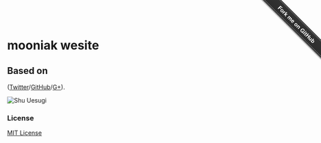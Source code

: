 # mooniak wesite

## Based on
([Twitter](http://twitter.com/chibicode)/[GitHub](http://github.com/chibicode)/[G+](https://plus.google.com/110325199858284431541?rel=author)).

![Shu Uesugi](http://www.gravatar.com/avatar/b868d84bbe2ed30ec45c9253e1c1cefe.jpg?s=200)

### License

[MIT License](http://chibicode.mit-license.org/)

<div class="github-fork-ribbon-wrapper right fixed" style="width: 150px;height: 150px;position: fixed;overflow: hidden;top: 0;z-index: 9999;pointer-events: none;right: 0;"><div class="github-fork-ribbon" style="position: absolute;padding: 2px 0;background-color: #333;background-image: linear-gradient(to bottom, rgba(0, 0, 0, 0), rgba(0, 0, 0, 0.15));-webkit-box-shadow: 0 2px 3px 0 rgba(0, 0, 0, 0.5);-moz-box-shadow: 0 2px 3px 0 rgba(0, 0, 0, 0.5);box-shadow: 0 2px 3px 0 rgba(0, 0, 0, 0.5);z-index: 9999;pointer-events: auto;top: 42px;right: -43px;-webkit-transform: rotate(45deg);-moz-transform: rotate(45deg);-ms-transform: rotate(45deg);-o-transform: rotate(45deg);transform: rotate(45deg);"><a href="https://github.com/chibicode/solo" style="font: 700 13px &quot;Helvetica Neue&quot;, Helvetica, Arial, sans-serif;color: #fff;text-decoration: none;text-shadow: 0 -1px rgba(0, 0, 0, 0.5);text-align: center;width: 200px;line-height: 20px;display: inline-block;padding: 2px 0;border-width: 1px 0;border-style: dotted;border-color: rgba(255, 255, 255, 0.7);">Fork me on GitHub</a></div></div>
